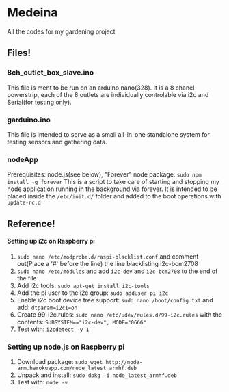 # Medeina
All the codes for my gardening project

## Files!
### 8ch_outlet_box_slave.ino
This file is ment to be run on an arduino nano(328). It is a 8 chanel powerstrip, each of the 8 outlets are individually controlable via i2c and Serial(for testing only).

### garduino.ino
This file is intended to serve as a small all-in-one standalone system for testing sensors and gathering data.

### nodeApp
Prerequisites: node.js(see below), "Forever" node package: `sudo npm install -g forever`
This is a script to take care of starting and stopping my node application running in the background via forever. It is intended to be placed inside the `/etc/init.d/` folder and added to the boot operations with `update-rc.d`

## Reference!
#### Setting up i2c on Raspberry pi
1. `sudo nano /etc/modprobe.d/raspi-blacklist.conf` and comment out(Place a '#' before the line) the line blacklisting i2c-bcm2708
1. `sudo nano /etc/modules` and add `i2c-dev` and `i2c-bcm2708` to the end of the file
1. Add i2c tools: `sudo apt-get install i2c-tools`
1. Add the pi user to the i2c group: `sudo adduser pi i2c`
1. Enable i2c boot device tree support: `sudo nano /boot/config.txt` and add: `dtparam=i2c1=on`
1. Create 99-i2c.rules: `sudo nano /etc/udev/rules.d/99-i2c.rules` with the contents: `SUBSYSTEM=="i2c-dev", MODE="0666"`
1. Test with: `i2cdetect -y 1`

### Setting up node.js on Raspberry pi
1. Download package: `sudo wget http://node-arm.herokuapp.com/node_latest_armhf.deb`
1. Unpack and install: `sudo dpkg -i node_latest_armhf.deb`
1. Test with: `node -v`
